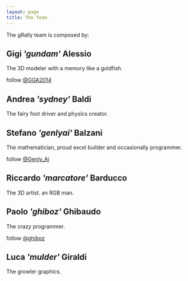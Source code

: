 ```yaml
---
layout: page
title: The Team
---
```


The gRally team is composed by:

## Gigi *'gundam'* Alessio
The 3D modeler with a memory like a goldfish.
<div>follow <a class="icon-twitter" href="https://twitter.com/GGA2014">@GGA2014</a></div>

## Andrea *'sydney'* Baldi
The fairy foot driver and physics creator.

## Stefano *'genlyai'* Balzani
The mathematician, proud excel builder and occasionally programmer.
<div>follow <a class="icon-twitter" href="https://twitter.com/Genly_Ai">@Genly_Ai</a></div>

## Riccardo *'marcatore'* Barducco
The 3D artist. an RGB man.

## Paolo *'ghiboz'* Ghibaudo
The crazy programmer.
<div>follow <a class="icon-twitter" href="https://twitter.com/ghiboz">@ghiboz</a></div>

## Luca *'mulder'* Giraldi
The growler graphics.

